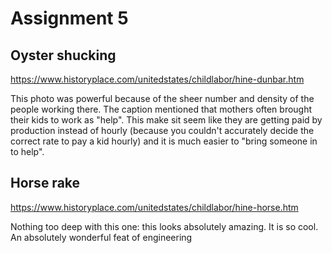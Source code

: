 # Assignment 5

## Oyster shucking
https://www.historyplace.com/unitedstates/childlabor/hine-dunbar.htm

This photo was powerful because of the sheer number and density of the people
working there. The caption mentioned that mothers often brought their kids to
work as "help". This make sit seem like they are getting paid by production
instead of hourly (because you couldn't accurately decide the correct rate to
pay a kid hourly) and it is much easier to "bring someone in to help".


## Horse rake
https://www.historyplace.com/unitedstates/childlabor/hine-horse.htm

Nothing too deep with this one: this looks absolutely amazing. It is so cool.
An absolutely wonderful feat of engineering


